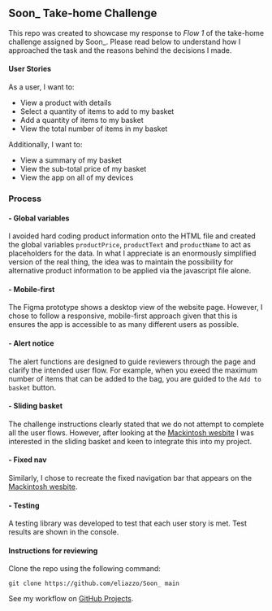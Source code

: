 ## Soon_ Take-home Challenge

This repo was created to showcase my response to *Flow 1* of the take-home challenge assigned by Soon_. Please read below to understand how I approached the task and the reasons behind the decisions I made.

#### User Stories

As a user, I want to:
* View a product with details
* Select a quantity of items to add to my basket
* Add a quantity of items to my basket
* View the total number of items in my basket

Additionally, I want to:
* View a summary of my basket
* View the sub-total price of my basket
* View the app on all of my devices

### Process

#### - Global variables
I avoided hard coding product information onto the HTML file and created the global variables ``productPrice``, ``productText`` and ``productName`` to act as placeholders for the data. In what I appreciate is an enormously simplified version of the real thing, the idea was to maintain the possibility for alternative product information to be applied via the javascript file alone.

#### - Mobile-first
The Figma prototype shows a desktop view of the website page. However, I chose to follow a responsive, mobile-first approach given that this is ensures the app is accessible to as many different users as possible.

#### - Alert notice
The alert functions are designed to guide reviewers through the page and clarify the intended user flow. For example, when you exeed the maximum number of items that can be added to the bag, you are guided to the ``Add to basket`` button.

#### - Sliding basket
The challenge instructions clearly stated that we do not attempt to complete all the user flows. However, after looking at the [Mackintosh wesbite](https://www.mackintosh.com/ad/shopping/drumming-orange-dry-waxed-cotton-hooded-jacket-gmm-200-15481794) I was interested in the sliding basket and keen to integrate this into my project. 

#### - Fixed nav
Similarly, I chose to recreate the fixed navigation bar that appears on the [Mackintosh wesbite](https://www.mackintosh.com/ad/shopping/drumming-orange-dry-waxed-cotton-hooded-jacket-gmm-200-15481794).

#### - Testing

A testing library was developed to test that each user story is met. Test results are shown in the console.

#### Instructions for reviewing

Clone the repo using the following command: 

``git clone https://github.com/eliazzo/Soon_ main``


See my workflow on [GitHub Projects](https://github.com/users/eliazzo/projects/2).


